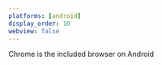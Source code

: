 ```yaml
---
platforms: [android]
display_order: 10
webview: false
---
```

Chrome is the included browser on Android
